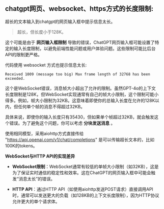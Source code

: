 ## chatgpt网页、websocket、https方式的长度限制:

超长的文本输入到chatgpt的网页输入框中提示信息太长。

> 超长，但长度小于128K。

这个可能是由于 **网页输入框限制** 导致的错误，ChatGPT网页输入框可能设置了特定的输入长度限制，以避免前端性能问题或用户体验问题。这些限制可能比后台API的限制更严格。

代码使用 websocket 方式也提示信息太长:

```log
Received 1009 (message too big) Max frame length of 32768 has been exceeded.
```

这个是WebSocket错误，消息帧大小超出了允许的限制。虽然GPT-4o的上下文长度限制是128K，但WebSocket实现通常有自己的帧大小限制，这个限制可能小得多。例如，帧大小限制为32KB。这意味着即使你的总输入长度在允许的128K以内，但任何单个帧的消息不得超过32KB。

具体来说，即使你的输入长度只有35430，但如果单个帧超过32KB，就会触发这个错误。为了避免这个问题，你可以考虑 **分块发送消息** 。

使用相同模型，采用aiohttp方式直接传给 "https://api.openai.com/v1/chat/completions" 是可以传输超长文本的，比如100K的tokens。

**WebSocket与HTTP API的实现差异**

- **WebSocket限制**：WebSocket通常有较低的单帧大小限制（如32KB），这是为了保证实时通信的稳定性和效率。这在ChatGPT的网页输入框中可能会触发“消息太长”的错误。

- **HTTP API**：通过HTTP API（如使用aiohttp发送POST请求）直接调用API时，通常可以发送更大的负载（如128KB的上下文长度限制），因为HTTP协议允许更大的单个请求体。
